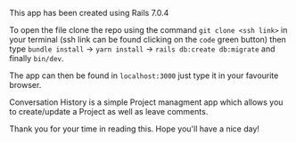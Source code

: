 This app has been created using Rails 7.0.4

To open the file clone the repo using the command `git clone <ssh link>` in your terminal (ssh link can be found clicking on the `code` green button)
then type `bundle install` -> `yarn install` -> `rails db:create db:migrate` and finally `bin/dev`.

The app can then be found in `localhost:3000` just type it in your favourite browser.

Conversation History is a simple Project managment app which allows you to create/update a Project as well as leave comments.

Thank you for your time in reading this. Hope you'll have a nice day!
